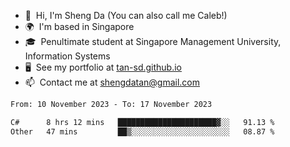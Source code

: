 <!---
tan-sd/tan-sd is a ✨ special ✨ repository because its `README.md` (this file) appears on your GitHub profile.
You can click the Preview link to take a look at your changes.
--->
- 👋  Hi, I'm Sheng Da (You can also call me Caleb!)
- 🌍  I'm based in Singapore
- 🎓  Penultimate student at Singapore Management University, Information Systems
- 🖥️  See my portfolio at [tan-sd.github.io](https://tan-sd.github.io/)
- 📫  Contact me at [shengdatan@gmail.com](mailto:shengdatan@gmail.com)

<!--START_SECTION:waka-->

```txt
From: 10 November 2023 - To: 17 November 2023

C#      8 hrs 12 mins   ██████████████████████▓░░   91.13 %
Other   47 mins         ██▒░░░░░░░░░░░░░░░░░░░░░░   08.87 %
```

<!--END_SECTION:waka-->
